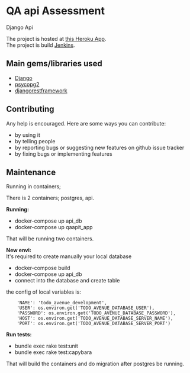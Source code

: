 # QA api Assessment 

Django Api



 
The project is hosted at [this Heroku App](https://qa-test.avenuecode.com/).<br>
The project is build [Jenkins](https://jenkins.avenuecode.com/job/QA-TEST/). 
## Main gems/libraries used ##

* [Django](http://getbootstrap.com/)
* [psycopg2](https://github.com/plataformatec/devise)
* [djangorestframework](http://rspec.info/)

## Contributing ##

Any help is encouraged. Here are some ways you can contribute:

* by using it
* by telling people
* by reporting bugs or suggesting new features on github issue tracker
* by fixing bugs or implementing features

## Maintenance ##

Running in containers;

There is 2 containers; postgres, api.

<b>Running:</b>
* docker-compose up api_db
* docker-compose up qaapit_app

That will be running two containers.

<b>New envi:</b><br>
It's required to create manually your local database
* docker-compose build
* docker-compose up api_db
* connect into the database and create table

the config of local variables is:

        'NAME': 'todo_avenue_development',
        'USER': os.environ.get('TODO_AVENUE_DATABASE_USER'),
        'PASSWORD': os.environ.get('TODO_AVENUE_DATABASE_PASSWORD'),
        'HOST': os.environ.get('TODO_AVENUE_DATABASE_SERVER_NAME'),
        'PORT': os.environ.get('TODO_AVENUE_DATABASE_SERVER_PORT')

<b>Run tests:</b>
* bundle exec rake test:unit
* bundle exec rake test:capybara

That will build the containers and do migration after postgres be running.